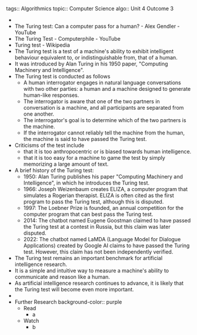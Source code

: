 tags:: Algorithmics
topic:: Computer Science
algo:: Unit 4 Outcome 3

-
- The Turing test: Can a computer pass for a human? - Alex Gendler - YouTube
- The Turing Test - Computerphile - YouTube
- Turing test - Wikipedia
- The Turing test is a test of a machine's ability to exhibit intelligent behaviour equivalent to, or indistinguishable from, that of a human.
- It was introduced by Alan Turing in his 1950 paper, "Computing Machinery and Intelligence".
- The Turing test is conducted as follows
	- A human interrogator engages in natural language conversations with two other parties: a human and a machine designed to generate human-like responses.
	- The interrogator is aware that one of the two partners in conversation is a machine, and all participants are separated from one another.
	- The interrogator's goal is to determine which of the two partners is the machine.
	- If the interrogator cannot reliably tell the machine from the human, the machine is said to have passed the Turing test.
- Criticisms of the test include
	- that it is too anthropocentric or is biased towards human intelligence.
	- that it is too easy for a machine to game the test by simply memorizing a large amount of text.
- A brief history of the Turing test:
	- 1950: Alan Turing publishes his paper "Computing Machinery and Intelligence", in which he introduces the Turing test.
	- 1966: Joseph Weizenbaum creates ELIZA, a computer program that simulates a Rogerian therapist. ELIZA is often cited as the first program to pass the Turing test, although this is disputed.
	- 1997: The Loebner Prize is founded, an annual competition for the computer program that can best pass the Turing test.
	- 2014: The chatbot named Eugene Goostman claimed to have passed the Turing test at a contest in Russia, but this claim was later disputed.
	- 2022: The chatbot named LaMDA (Language Model for Dialogue Applications) created by Google AI claims to have passed the Turing test. However, this claim has not been independently verified.
- The Turing test remains an important benchmark for artificial intelligence research.
- It is a simple and intuitive way to measure a machine's ability to communicate and reason like a human.
- As artificial intelligence research continues to advance, it is likely that the Turing test will become even more important.
-
- Further Research
  background-color:: purple
	- Read
		- a
	- Watch
		- b